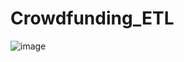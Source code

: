 # Crowdfunding_ETL


![image](https://user-images.githubusercontent.com/25216688/227325002-1f78c52b-3d32-40cf-9d2c-6adbe20f4712.png)
